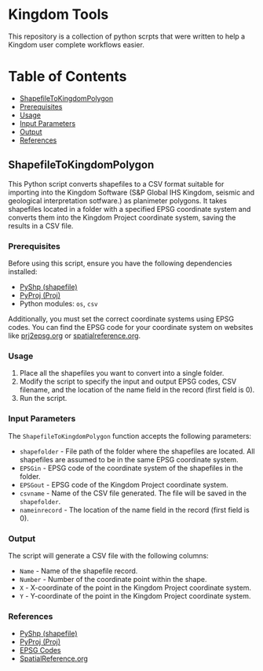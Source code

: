 # Kingdom Tools

This repository is a collection of python scrpts that were written to help a Kingdom user complete workflows easier. 

# Table of Contents
- [ShapefileToKingdomPolygon](#ShapefileToKingdomPolygon)
- [Prerequisites](#prerequisites)
- [Usage](#usage)
- [Input Parameters](#input-parameters)
- [Output](#output)
- [References](#references)

## ShapefileToKingdomPolygon

This Python script converts shapefiles to a CSV format suitable for importing into the Kingdom Software (S&P Global IHS Kingdom, seismic and geological interpretation sotfware.) as planimeter polygons. It takes shapefiles located in a folder with a specified EPSG coordinate system and converts them into the Kingdom Project coordinate system, saving the results in a CSV file. 

### Prerequisites

Before using this script, ensure you have the following dependencies installed:

- [PyShp (shapefile)](https://pypi.org/project/pyshp/)
- [PyProj (Proj)](https://pypi.org/project/pyproj/)
- Python modules: `os`, `csv`

Additionally, you must set the correct coordinate systems using EPSG codes. You can find the EPSG code for your coordinate system on websites like [prj2epsg.org](http://prj2epsg.org/search) or [spatialreference.org](https://spatialreference.org/ref/epsg/).

### Usage

1. Place all the shapefiles you want to convert into a single folder.
2. Modify the script to specify the input and output EPSG codes, CSV filename, and the location of the name field in the record (first field is 0).
3. Run the script.

### Input Parameters

The `ShapefileToKingdomPolygon` function accepts the following parameters:

- `shapefolder` - File path of the folder where the shapefiles are located. All shapefiles are assumed to be in the same EPSG coordinate system.
- `EPSGin` - EPSG code of the coordinate system of the shapefiles in the folder.
- `EPSGout` - EPSG code of the Kingdom Project coordinate system.
- `csvname` - Name of the CSV file generated. The file will be saved in the `shapefolder`.
- `nameinrecord` - The location of the name field in the record (first field is 0).

### Output

The script will generate a CSV file with the following columns:

- `Name` - Name of the shapefile record.
- `Number` - Number of the coordinate point within the shape.
- `X` - X-coordinate of the point in the Kingdom Project coordinate system.
- `Y` - Y-coordinate of the point in the Kingdom Project coordinate system.

### References

- [PyShp (shapefile)](https://pypi.org/project/pyshp/)
- [PyProj (Proj)](https://pypi.org/project/pyproj/)
- [EPSG Codes](http://prj2epsg.org/search)
- [SpatialReference.org](https://spatialreference.org/ref/epsg/)
